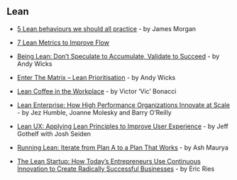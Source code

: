 ## Lean

- [5 Lean behaviours we should all practice](https://www.linkedin.com/pulse/5-lean-behaviours-we-should-all-practice-james-morgan) - by James Morgan

- [7 Lean Metrics to Improve Flow](https://leankit.com/learn/kanban/lean-flow-metrics/)

- [Being Lean: Don’t Speculate to Accumulate, Validate to Succeed](https://www.mindtheproduct.com/2017/08/lean-dont-speculate-accumulate-validate-succeed/) - by Andy Wicks

- [Enter The Matrix – Lean Prioritisation](https://www.mindtheproduct.com/2017/07/enter-matrix-lean-prioritisation/) - by Andy Wicks

- [Lean Coffee in the Workplace](http://agilecoffee.com/lean-coffee-in-the-workplace/) - by Victor ‘Vic’ Bonacci

- [Lean Enterprise: How High Performance Organizations Innovate at Scale](http://barryoreilly.com/lean-enterprise/) - by Jez Humble, Joanne Molesky and Barry O’Reilly

- [Lean UX: Applying Lean Principles to Improve User Experience](http://www.jeffgothelf.com/lean-ux-book/) - by Jeff Gothelf with Josh Seiden

- [Running Lean: Iterate from Plan A to a Plan That Works](http://shop.oreilly.com/product/0636920020141.do) - by Ash Maurya

- [The Lean Startup: How Today’s Entrepreneurs Use Continuous Innovation to Create Radically Successful Businesses](http://theleanstartup.com/book) - by Eric Ries
